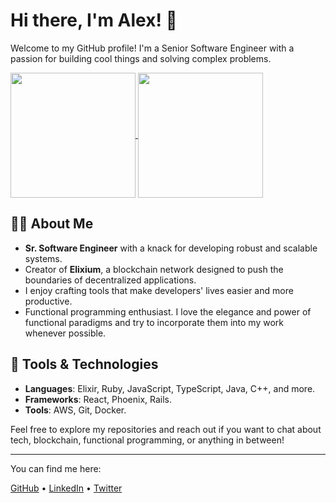 # Hi there, I'm Alex! 👋

Welcome to my GitHub profile! I'm a Senior Software Engineer with a passion for building cool things and solving complex problems. 

<a href="https://github-readme-stats.vercel.app/api?username=alexdovzhanyn&count_private=true&theme=github_dark_dimmed">
  <img height=200 align="center" src="https://github-readme-stats.vercel.app/api?username=alexdovzhanyn&count_private=true&theme=github_dark_dimmed" />
</a>
<a href="https://github-readme-stats.vercel.app/api/top-langs?username=alexdovzhanyn&layout=compact&langs_count=8&card_width=320&theme=github_dark_dimmed">
  <img height=200 align="center" src="https://github-readme-stats.vercel.app/api/top-langs?username=alexdovzhanyn&layout=compact&langs_count=8&card_width=320&theme=github_dark_dimmed" />
</a>

## 👨‍💻 About Me
- **Sr. Software Engineer** with a knack for developing robust and scalable systems.
- Creator of **Elixium**, a blockchain network designed to push the boundaries of decentralized applications.
- I enjoy crafting tools that make developers' lives easier and more productive.
- Functional programming enthusiast. I love the elegance and power of functional paradigms and try to incorporate them into my work whenever possible.

## 🔧 Tools & Technologies
- **Languages**: Elixir, Ruby, JavaScript, TypeScript, Java, C++, and more.
- **Frameworks**: React, Phoenix, Rails.
- **Tools**: AWS, Git, Docker.

Feel free to explore my repositories and reach out if you want to chat about tech, blockchain, functional programming, or anything in between!

---

You can find me here:

[GitHub](https://github.com/alexdovzhanyn) • [LinkedIn](https://linkedin.com/in/alex-dovzhanyn) • [Twitter](https://x.com/alexdovzhanyn)
